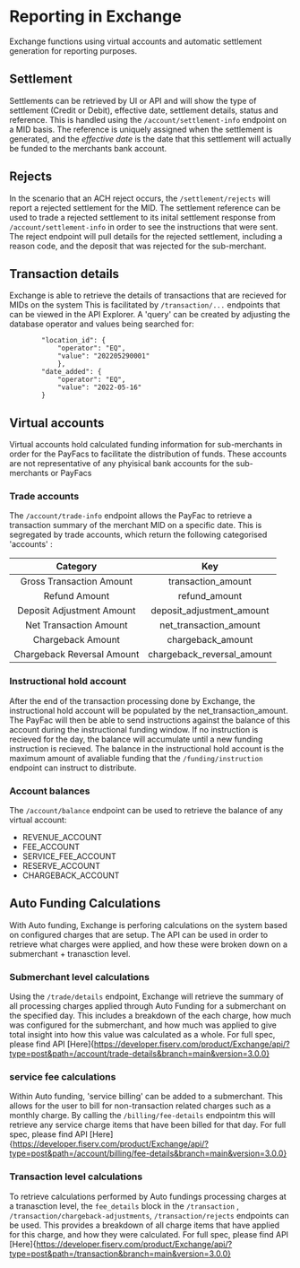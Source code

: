 # Reporting in Exchange

Exchange functions using virtual accounts and automatic settlement generation for reporting purposes. 

## Settlement

Settlements can be retrieved by UI or API and will show the type of settlement (Credit or Debit), effective date, settlement details, status and reference. 
This is handled using the `/account/settlement-info` endpoint on a MID basis. 
The reference is uniquely assigned when the settlement is generated, and the *effective date* is the date that this settlement will actually be funded to the merchants bank account.

## Rejects

In the scenario that an ACH reject occurs, the `/settlement/rejects` will report a rejected settlement for the MID.
The settlement reference can be used to trade a rejected settlement to its inital settlement response from `/account/settlement-info` in order to see the instructions that were sent.
The reject endpoint will pull details for the rejected settlement, including a reason code, and the deposit that was rejected for the sub-merchant. 

## Transaction details

Exchange is able to retrieve the details of transactions that are recieved for MIDs on the system
This is facilitated by `/transaction/...` endpoints that can be viewed in the API Explorer. 
A 'query' can be created by adjusting the database operator and values being searched for:
```
        "location_id": {
            "operator": "EQ",
            "value": "202205290001"
            },
        "date_added": {
            "operator": "EQ",
            "value": "2022-05-16"
        }
```

## Virtual accounts

Virtual accounts hold calculated funding information for sub-merchants in order for the PayFacs to facilitate the distribution  of funds. These accounts are not representative of any phyisical bank accounts for the sub-merchants or PayFacs

### Trade accounts

The `/account/trade-info` endpoint allows the PayFac to retrieve a transaction summary of the merchant MID on a specific date. This is segregated by trade accounts, which return the following categorised 'accounts' : 

| Category      | Key |
| :---:        |    :----:   |
| Gross Transaction Amount      | transaction_amount       |
| Refund Amount   | refund_amount        |
| Deposit Adjustment Amount      | deposit_adjustment_amount       |
| Net Transaction Amount   | net_transaction_amount        |
| Chargeback Amount      | chargeback_amount       |
| Chargeback Reversal Amount   | chargeback_reversal_amount        |

### Instructional hold account

After the end of the transaction processing done by Exchange, the instructional hold account will be populated by the net_transaction_amount.
The PayFac will then be able to send instructions against the balance of this account during the instructional funding window. If no instruction is recieved for the day, the balance will accumulate until a new funding instruction is recieved. 
The balance in the instructional hold account is the maximum amount of avaliable funding that the `/funding/instruction` endpoint can instruct to distribute.

### Account balances

The `/account/balance` endpoint can be used to retrieve the balance of any virtual account: 
- REVENUE_ACCOUNT
- FEE_ACCOUNT
- SERVICE_FEE_ACCOUNT
- RESERVE_ACCOUNT
- CHARGEBACK_ACCOUNT

## Auto Funding Calculations

With Auto funding, Exchange is perforing calculations on the system based on configured charges that are setup. The API can be used in order to retrieve what charges were applied, and how these were broken down on a submerchant + tranasction level.

### Submerchant level calculations

Using the `/trade/details` endpoint, Exchange will retrieve the summary of all processing charges applied through Auto Funding for a submerchant on the specified day. This includes a breakdown of the each charge, how much was configured for the submerchant, and how much was applied to give total insight into how this value was calculated as a whole. For full spec, please find API [Here]{https://developer.fiserv.com/product/Exchange/api/?type=post&path=/account/trade-details&branch=main&version=3.0.0}

### service fee calculations

Within Auto funding, 'service billing' can be added to a submerchant. This allows for the user to bill for non-transaction related charges such as a monthly charge. By calling the `/billing/fee-details` endpointm this will retrieve any service charge items that have been billed for that day. For full spec, please find API [Here]{https://developer.fiserv.com/product/Exchange/api/?type=post&path=/account/billing/fee-details&branch=main&version=3.0.0} 

### Transaction level calculations

To retrieve calculations performed by Auto fundings processing charges at a tranasction level, the `fee_details` block in the `/transaction` , `/transaction/chargeback-adjustments`, `/transaction/rejects`  endpoints can be used. This provides a breakdown of all charge items that have applied for this charge, and how they were calculated. For full spec, please find API [Here]{https://developer.fiserv.com/product/Exchange/api/?type=post&path=/transaction&branch=main&version=3.0.0}
